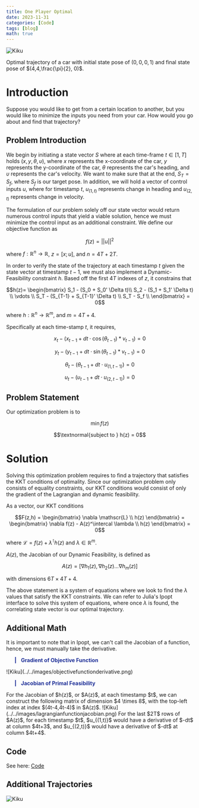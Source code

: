 ```yaml
---
title: One Player Optimal
date: 2023-11-31
categories: [Code]
tags: [blog]
math: true
---
```

![Kiku](../../images/t1.gif)

Optimal trajectory of a car with initial state pose of $(0,0,0,1)$ and final state pose of $(4,4,\frac{\pi}{2}, 0)$.

# Introduction
Suppose you would like to get from a certain location to another, but you would like to minimize the inputs you need from your car. How would you go about and find that trajectory?
## Problem Introduction
We begin by initiating a state vector $S$ where at each time-frame $t \in [1,T]$ holds $(x,y,\theta,\upsilon)$, where $x$ represents the x-coordinate of the car, $y$ represents the y-coordinate of the car, $\theta$ represents the car's heading, and $\upsilon$ represents the car's velocity. We want to make sure that at the end, $S_T = S_f$, where $S_f$ is our target pose. In addition, we will hold a vector of control inputs $u$, where for timestamp $t$, $u_{(1,t)}$ represents change in heading and $u_{(2,t)}$ represents change in velocity.

The formulation of our problem solely off our state vector would return numerous control inputs that yield a viable solution, hence we must minimize the control input as an additional constraint. We define our objective function as

$$f(z)=\vert \vert u \vert \vert^2$$

where $f:\mathbb{R}^n \rightarrow \mathbb{R}$, $z = [x;u]$, and $n = 4T + 2T$.

In order to verify the state of the trajectory at each timestamp $t$ given  the state vector at timestamp $t-1$, we must also implement a Dynamic-Feasibility constraint $h$. Based off the first $4T$ indexes of $z$, it constrains that

$$h(z)= \begin{bmatrix} S_1 - (S_0 + S_0' \Delta t)\\ S_2 - (S_1 + S_1' \Delta t) \\ \vdots \\ S_T - (S_{T-1} + S_{T-1}' \Delta t) \\ S_T - S_f \\ \end{bmatrix} = 0$$

where $h:\mathbb{R}^n \rightarrow \mathbb{R}^m$, and $m = 4T + 4$.

Specifically at each time-stamp $t$, it requires, 

$$x_t - \big( x_{t-1} + dt \cdot \cos({\theta_{t-1}}) * v_{t-1} \big) = 0$$

$$y_t - \big( y_{t-1} + dt \cdot \sin({\theta_{t-1}}) * v_{t-1} \big) = 0$$

$$\theta_t - \big( \theta_{t-1} + dt \cdot u_{(1,t-1)}) = 0$$

$$\upsilon_t - \big( \upsilon_{t-1} + dt \cdot u_{(2,t-1)}) = 0$$

## Problem Statement
Our optimization problem is to 

$$\min f(z)$$

$$\textnormal{subject to } h(z) = 0$$

# Solution
Solving this optimization problem requires to find a trajectory that satisfies the KKT conditions of optimality. Since our optimization problem only consists of equality constraints, our KKT conditions would consist of only the gradient of the Lagrangian and dynamic feasibility.

As a vector, our KKT conditions

$$F(z,h) = \begin{bmatrix} \nabla \mathscr{L} \\ h(z) \end{bmatrix} = \begin{bmatrix} \nabla f(z) - A(z)^\intercal \lambda  \\ h(z) \end{bmatrix} = 0$$

where $\mathscr{L} = f(z) + \lambda^\intercal h(z)$ and $\lambda \in \mathbb{R}^m$.

$A(z)$, the Jacobian of our Dynamic Feasibility, is defined as

$$A(z) = [\nabla h_1(z), \nabla h_2(z) \dots \nabla h_m(z)]$$

with dimensions $6T \times 4T+4$.

The above statement is a system of equations where we look to find the $\lambda$ values that satisfy the KKT constraints. We can refer to Julia's Ipopt interface to solve this system of equations, where once $\lambda$ is found, the correlating state vector is our optimal trajectory.

## Additional Math
It is important to note that in Ipopt, we can't call the Jacobian of a function, hence, we must manually take the derivative.

<blockquote style="color: #1e2f97; border-left-color: #1e2f97">
<b>Gradient of Objective Function</b>
</blockquote>
![Kiku](../../images/objectivefunctionderivative.png)

<blockquote style="color: #1e2f97; border-left-color: #1e2f97">
<b>Jacobian of Primal Feasibility</b>
</blockquote>
For the Jacobian of $h(z)$, or $A(z)$, at each timestamp $t$, we can construct the following matrix of dimension $4 \times 8$, with the top-left index at index $(4t-4,4t-4)$ in $A(z)$.
![Kiku](../../images/lagrangianfunctionjacobian.png)
For the last $2T$ rows of $A(z)$, for each timestamp $t$, $u_{(1,t)}$ would have a derivative of $-dt$ at column $4t+3$, and $u_{(2,t)}$ would have a derivative of $-dt$ at column $4t+4$.


## Code
See here: [Code](https://github.com/Rich-Nyan/optimal/blob/main/OnePlayer.jl)

## Additional Trajectories
![Kiku](../../images/t2.gif)
